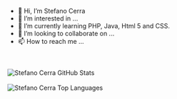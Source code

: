 - 👋 Hi, I’m Stefano Cerra
- 👀 I’m interested in ...
- 🌱 I’m currently learning PHP, Java, Html 5 and CSS.
- 💞️ I’m looking to collaborate on ...
- 📫 How to reach me ...

<!---
stefanocerra/stefanocerra is a ✨ special ✨ repository because its `README.md` (this file) appears on your GitHub profile.
You can click the Preview link to take a look at your changes.
--->
<br>
<br>

<img alt="Stefano Cerra GitHub Stats" src="https://github-readme-stats.vercel.app/api?username=stefanocerra&show_icons=true&hide_border=true&count_private=true&hide=stars&title_color=#000000&include_all_commits=true" />

<br>
<br>

<img alt="Stefano Cerra Top Languages" src="https://github-readme-stats.vercel.app/api/top-langs/?username=stefanocerra&hide_border=true" />
